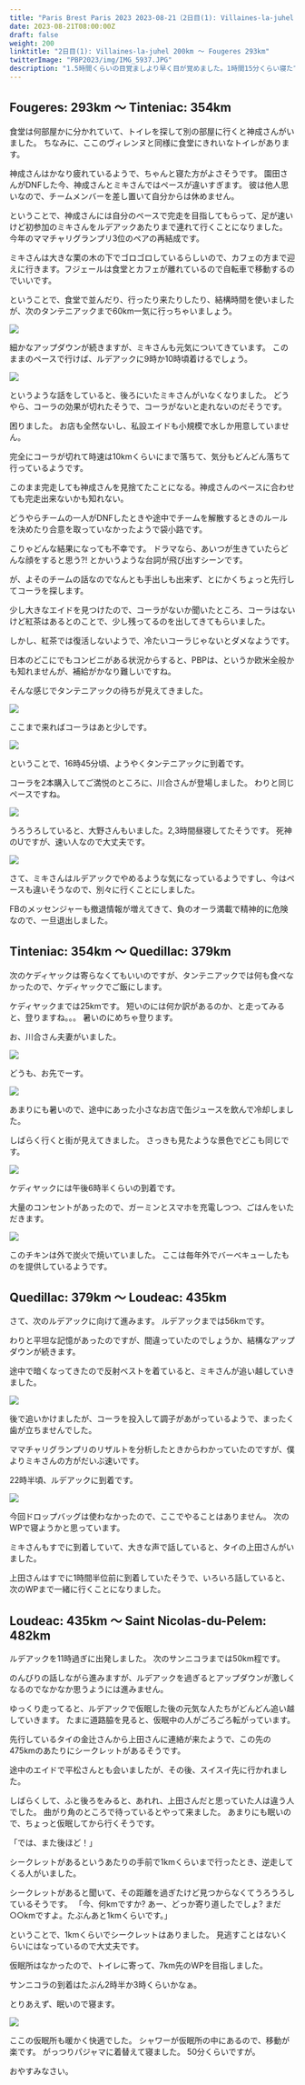 ```yaml
---
title: "Paris Brest Paris 2023 2023-08-21（2日目(1): Villaines-la-juhel 200km ～ Fougeres 293km）"
date: 2023-08-21T08:00:00Z
draft: false
weight: 200
linktitle: "2日目(1): Villaines-la-juhel 200km ～ Fougeres 293km"
twitterImage: "PBP2023/img/IMG_5937.JPG"
description: "1.5時間くらいの目覚ましより早く目が覚めました。1時間15分くらい寝たでしょうか。ここVillaines-la-Juhelは仮眠所の近くに大きな食堂があり、道路を挟んでコントロールの近くに小さな食堂があります。"
---
```


## Fougeres: 293km ～ Tinteniac: 354km

食堂は何部屋かに分かれていて、トイレを探して別の部屋に行くと神成さんがいました。
ちなみに、ここのヴィレンヌと同様に食堂にきれいなトイレがあります。

神成さんはかなり疲れているようで、ちゃんと寝た方がよさそうです。
園田さんがDNFした今、神成さんとミキさんではペースが違いすぎます。
彼は他人思いなので、チームメンバーを差し置いて自分からは休めません。

ということで、神成さんには自分のペースで完走を目指してもらって、足が速いけど初参加のミキさんをルデアックあたりまで連れて行くことになりました。
今年のママチャリグランプリ3位のペアの再結成です。

ミキさんは大きな栗の木の下でゴロゴロしているらしいので、カフェの方まで迎えに行きます。フジェールは食堂とカフェが離れているので自転車で移動するのでいいです。

ということで、食堂で並んだり、行ったり来たりしたり、結構時間を使いましたが、次のタンテニアックまで60km一気に行っちゃいましょう。

![](../img/IMG_6050.JPG)

細かなアップダウンが続きますが、ミキさんも元気についてきています。
このままのペースで行けば、ルデアックに9時か10時頃着けるでしょう。

![](../img/IMG_6051.JPG)

というような話をしていると、後ろにいたミキさんがいなくなりました。
どうやら、コーラの効果が切れたそうで、コーラがないと走れないのだそうです。

困りました。
お店も全然ないし、私設エイドも小規模で水しか用意していません。

完全にコーラが切れて時速は10kmくらいにまで落ちて、気分もどんどん落ちて行っているようです。

このまま完走しても神成さんを見捨てたことになる。神成さんのペースに合わせても完走出来ないかも知れない。

どうやらチームの一人がDNFしたときや途中でチームを解散するときのルールを決めたり合意を取っていなかったようで袋小路です。

こりゃどんな結果になっても不幸です。
ドラマなら、あいつが生きていたらどんな顔をすると思う?! とかいうような台詞が飛び出すシーンです。

が、よそのチームの話なのでなんとも手出しも出来ず、とにかくちょっと先行してコーラを探します。

少し大きなエイドを見つけたので、コーラがないか聞いたところ、コーラはないけど紅茶はあるとのことで、少し残ってるのを出してきてもらいました。

しかし、紅茶では復活しないようで、冷たいコーラじゃないとダメなようです。

日本のどこにでもコンビニがある状況からすると、PBPは、というか欧米全般かも知れませんが、補給がかなり難しいですね。

そんな感じでタンテニアックの待ちが見えてきました。

![](../img/IMG_6053.JPG)

ここまで来ればコーラはあと少しです。

![](../img/IMG_6056.JPG)

ということで、16時45分頃、ようやくタンテニアックに到着です。

コーラを2本購入してご満悦のところに、川合さんが登場しました。
わりと同じペースですね。

![](../img/IMG_6057.JPG)

うろうろしていると、大野さんもいました。2,3時間昼寝してたそうです。
死神のUですが、速い人なので大丈夫です。

![](../img/IMG_6058.JPG)

さて、ミキさんはルデアックでやめるような気になっているようですし、今はペースも違いそうなので、別々に行くことにしました。

FBのメッセンジャーも撤退情報が増えてきて、負のオーラ満載で精神的に危険なので、一旦退出しました。

## Tinteniac: 354km ～ Quedillac: 379km

次のケディヤックは寄らなくてもいいのですが、タンテニアックでは何も食べなかったので、ケディヤックでご飯にします。

ケディヤックまでは25kmです。
短いのには何か訳があるのか、と走ってみると、登りますね。。。
暑いのにめちゃ登ります。

お、川合さん夫妻がいました。

![](../img/IMG_6061.JPG)

どうも、お先でーす。

![](../img/IMG_6062.JPG)

あまりにも暑いので、途中にあった小さなお店で缶ジュースを飲んで冷却しました。

しばらく行くと街が見えてきました。
さっきも見たような景色でどこも同じです。

![](../img/IMG_6063.JPG)

ケディヤックには午後6時半くらいの到着です。

大量のコンセントがあったので、ガーミンとスマホを充電しつつ、ごはんをいただきます。

![](../img/IMG_6064.JPG)

このチキンは外で炭火で焼いていました。
ここは毎年外でバーベキューしたものを提供しているようです。

## Quedillac: 379km ～ Loudeac: 435km

さて、次のルデアックに向けて進みます。
ルデアックまでは56kmです。

わりと平坦な記憶があったのですが、間違っていたのでしょうか、結構なアップダウンが続きます。

途中で暗くなってきたので反射ベストを着ていると、ミキさんが追い越していきました。

![](../img/IMG_6068.JPG)

後で追いかけましたが、コーラを投入して調子があがっているようで、まったく歯が立ちませんでした。

ママチャリグランプリのリザルトを分析したときからわかっていたのですが、僕よりミキさんの方がだいぶ速いです。

22時半頃、ルデアックに到着です。

![](../img/IMG_6069.JPG)

今回ドロップバッグは使わなかったので、ここでやることはありません。
次のWPで寝ようかと思っています。

ミキさんもすでに到着していて、大きな声で話していると、タイの上田さんがいました。

上田さんはすでに1時間半位前に到着していたそうで、いろいろ話していると、次のWPまで一緒に行くことになりました。

## Loudeac: 435km ～ Saint Nicolas-du-Pelem: 482km

ルデアックを11時過ぎに出発しました。
次のサンニコラまでは50km程です。

のんびりの話しながら進みますが、ルデアックを過ぎるとアップダウンが激しくなるのでなかなか思うようには進みません。

ゆっくり走ってると、ルデアックで仮眠した後の元気な人たちがどんどん追い越していきます。
たまに道路脇を見ると、仮眠中の人がごろごろ転がっています。

先行しているタイの金辻さんから上田さんに連絡が来たようで、この先の475kmのあたりにシークレットがあるそうです。

途中のエイドで平松さんとも会いましたが、その後、スイスイ先に行かれました。

しばらくして、ふと後ろをみると、あれれ、上田さんだと思っていた人は違う人でした。
曲がり角のところで待っているとやって来ました。
あまりにも眠いので、ちょっと仮眠してから行くそうです。

「では、また後ほど！」

シークレットがあるというあたりの手前で1kmくらいまで行ったとき、逆走してくる人がいました。

シークレットがあると聞いて、その距離を過ぎたけど見つからなくてうろうろしているそうです。
「今、何kmですか? あー、どっか寄り道したでしょ? まだ○○kmですよ。たぶんあと1kmくらいです。」

ということで、1kmくらいでシークレットはありました。
見逃すことはないくらいにはなっているので大丈夫です。

仮眠所はなかったので、トイレに寄って、7km先のWPを目指しました。

サンニコラの到着はたぶん2時半か3時くらいかなぁ。

とりあえず、眠いので寝ます。

![](../img/IMG_6072.JPG)

ここの仮眠所も暖かく快適でした。
シャワーが仮眠所の中にあるので、移動が楽です。
がっつりパジャマに着替えて寝ました。
50分くらいですが。

おやすみなさい。
